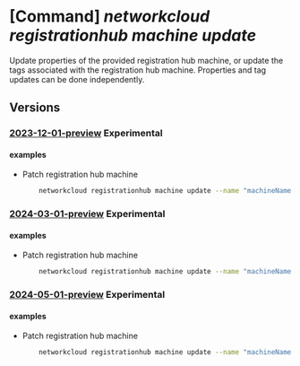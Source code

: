 # [Command] _networkcloud registrationhub machine update_

Update properties of the provided registration hub machine, or update the tags associated with the registration hub machine. Properties and tag updates can be done independently.

## Versions

### [2023-12-01-preview](/Resources/mgmt-plane/L3N1YnNjcmlwdGlvbnMve30vcmVzb3VyY2Vncm91cHMve30vcHJvdmlkZXJzL21pY3Jvc29mdC5uZXR3b3JrY2xvdWQvcmVnaXN0cmF0aW9uaHVicy97fS9tYWNoaW5lcy97fQ==/2023-12-01-preview.xml) **Experimental**

<!-- mgmt-plane /subscriptions/{}/resourcegroups/{}/providers/microsoft.networkcloud/registrationhubs/{}/machines/{} 2023-12-01-preview -->

#### examples

- Patch registration hub machine
    ```bash
        networkcloud registrationhub machine update --name "machineName" --registration-hub-name "registrationHubName" --resource-group "resourceGroupName" --description "An example description of machine" --tags key1="myvalue1" key2="myvalue2"
    ```

### [2024-03-01-preview](/Resources/mgmt-plane/L3N1YnNjcmlwdGlvbnMve30vcmVzb3VyY2Vncm91cHMve30vcHJvdmlkZXJzL21pY3Jvc29mdC5uZXR3b3JrY2xvdWQvcmVnaXN0cmF0aW9uaHVicy97fS9tYWNoaW5lcy97fQ==/2024-03-01-preview.xml) **Experimental**

<!-- mgmt-plane /subscriptions/{}/resourcegroups/{}/providers/microsoft.networkcloud/registrationhubs/{}/machines/{} 2024-03-01-preview -->

#### examples

- Patch registration hub machine
    ```bash
        networkcloud registrationhub machine update --name "machineName" --registration-hub-name "registrationHubName" --resource-group "resourceGroupName" --description "An example description of machine" --tags key1="myvalue1" key2="myvalue2"
    ```

### [2024-05-01-preview](/Resources/mgmt-plane/L3N1YnNjcmlwdGlvbnMve30vcmVzb3VyY2Vncm91cHMve30vcHJvdmlkZXJzL21pY3Jvc29mdC5uZXR3b3JrY2xvdWQvcmVnaXN0cmF0aW9uaHVicy97fS9tYWNoaW5lcy97fQ==/2024-05-01-preview.xml) **Experimental**

<!-- mgmt-plane /subscriptions/{}/resourcegroups/{}/providers/microsoft.networkcloud/registrationhubs/{}/machines/{} 2024-05-01-preview -->

#### examples

- Patch registration hub machine
    ```bash
        networkcloud registrationhub machine update --name "machineName" --registration-hub-name "registrationHubName" --resource-group "resourceGroupName" --description "An example description of machine" --tags key1="myvalue1" key2="myvalue2"
    ```

